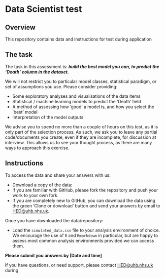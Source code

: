 Data Scientist test
================

## Overview

This repository contains data and instructions for test during
application

## The task

The task in this assessment is: ***build the best model you can, to
predict the ‘Death’ column in the dataset.***

We will not restrict you to particular model classes, statistical
paradigm, or set of assumptions you use. Please consider providing:

  - Some exploratory analyses and visualisations of the data items
  - Statistical / machine learning models to predict the ‘Death’ field
  - A method of assessing how ‘good’ a model is, and how you select the
    ‘best’ model
  - Interpretation of the model outputs

We advise you to spend no more than a couple of hours on this test, as
it is only part of the selection process. As such, we ask you to leave
any partial code/documents you create, even if they are incomplete, for
discussion at interview. This allows us to see your thought process, as
there are many ways to approach this exercise.

## Instructions

To access the data and share your answers with us:

  - Download a copy of the data:
  - If you are familiar with GitHub, please fork the repository and push
    your work to your own fork.
  - If you are completely new to GitHub, you can download the data using
    the green ‘Clone or download’ button and send your answers by email
    to <HED@uhb.nhs.uk>.

Once you have downloaded the data/repository:

  - Load the `simulated_data.csv` file to your analysis environment of
    choice. We encourage the use of `R` and `Rmarkdown` in particular,
    but are happy to assess most common analysis environments provided
    we can access them.

**Please submit you answers by \[Date and time\]**

If you have questions, or need support, please contact <HED@uhb.nhs.uk>
during
